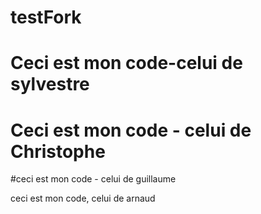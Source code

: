 # testFork

# Ceci est mon code-celui de sylvestre

# Ceci est mon code - celui de Christophe


#ceci est mon code - celui de guillaume

ceci est mon code, celui de arnaud



